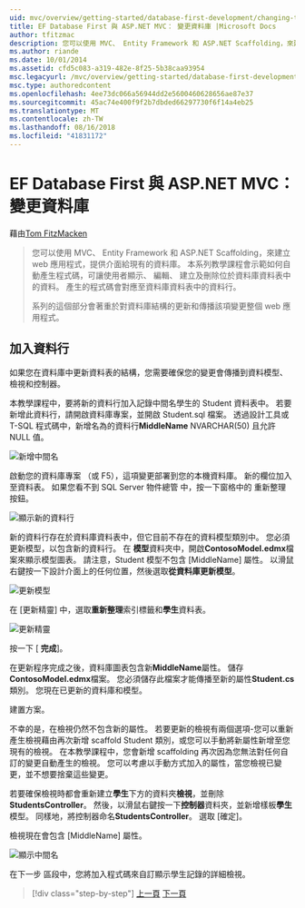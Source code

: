 ```yaml
---
uid: mvc/overview/getting-started/database-first-development/changing-the-database
title: EF Database First 與 ASP.NET MVC： 變更資料庫 |Microsoft Docs
author: tfitzmac
description: 您可以使用 MVC、 Entity Framework 和 ASP.NET Scaffolding，來建立 web 應用程式，提供介面給現有的資料庫。 本教學課程的里...
ms.author: riande
ms.date: 10/01/2014
ms.assetid: cfd5c083-a319-482e-8f25-5b38caa93954
msc.legacyurl: /mvc/overview/getting-started/database-first-development/changing-the-database
msc.type: authoredcontent
ms.openlocfilehash: 4ee73dc066a56944dd2e5600460628656ae87e37
ms.sourcegitcommit: 45ac74e400f9f2b7dbded66297730f6f14a4eb25
ms.translationtype: MT
ms.contentlocale: zh-TW
ms.lasthandoff: 08/16/2018
ms.locfileid: "41831172"
---
```

<a name="ef-database-first-with-aspnet-mvc-changing-the-database"></a>EF Database First 與 ASP.NET MVC： 變更資料庫
====================
藉由[Tom FitzMacken](https://github.com/tfitzmac)

> 您可以使用 MVC、 Entity Framework 和 ASP.NET Scaffolding，來建立 web 應用程式，提供介面給現有的資料庫。 本系列教學課程會示範如何自動產生程式碼，可讓使用者顯示、 編輯、 建立及刪除位於資料庫資料表中的資料。 產生的程式碼會對應至資料庫資料表中的資料行。
> 
> 系列的這個部分會著重於對資料庫結構的更新和傳播該項變更整個 web 應用程式。


## <a name="add-a-column"></a>加入資料行

如果您在資料庫中更新資料表的結構，您需要確保您的變更會傳播到資料模型、 檢視和控制器。

本教學課程中，要將新的資料行加入記錄中間名學生的 Student 資料表中。 若要新增此資料行，請開啟資料庫專案，並開啟 Student.sql 檔案。 透過設計工具或 T-SQL 程式碼中，新增名為的資料行**MiddleName** NVARCHAR(50) 且允許 NULL 值。

![新增中間名](changing-the-database/_static/image1.png)

啟動您的資料庫專案 （或 F5），這項變更部署到您的本機資料庫。 新的欄位加入至資料表。 如果您看不到 SQL Server 物件總管 中，按一下窗格中的 重新整理 按鈕。

![顯示新的資料行](changing-the-database/_static/image2.png)

新的資料行存在於資料庫資料表中，但它目前不存在的資料模型類別中。 您必須更新模型，以包含新的資料行。 在 **模型**資料夾中，開啟**ContosoModel.edmx**檔案來顯示模型圖表。 請注意，Student 模型不包含 [MiddleName] 屬性。 以滑鼠右鍵按一下設計介面上的任何位置，然後選取**從資料庫更新模型**。

![更新模型](changing-the-database/_static/image3.png)

在 [更新精靈] 中，選取**重新整理**索引標籤和**學生**資料表。

![更新精靈](changing-the-database/_static/image4.png)

按一下 [ **完成**]。

在更新程序完成之後，資料庫圖表包含新**MiddleName**屬性。 儲存**ContosoModel.edmx**檔案。 您必須儲存此檔案才能傳播至新的屬性**Student.cs**類別。 您現在已更新的資料庫和模型。

建置方案。

不幸的是，在檢視仍然不包含新的屬性。 若要更新的檢視有兩個選項-您可以重新產生檢視藉由再次新增 scaffold Student 類別，或您可以手動將新屬性新增至您現有的檢視。 在本教學課程中，您會新增 scaffolding 再次因為您無法對任何自訂的變更自動產生的檢視。 您可以考慮以手動方式加入的屬性，當您檢視已變更，並不想要捨棄這些變更。

若要確保檢視時都會重新建立**學生**下方的資料夾**檢視**，並刪除**StudentsController**。 然後，以滑鼠右鍵按一下**控制器**資料夾，並新增樣板**學生**模型。 同樣地，將控制器命名**StudentsController**。 選取 [確定]。

檢視現在會包含 [MiddleName] 屬性。

![顯示中間名](changing-the-database/_static/image5.png)

在下一步 區段中，您將加入程式碼來自訂顯示學生記錄的詳細檢視。

> [!div class="step-by-step"]
> [上一頁](generating-views.md)
> [下一頁](customizing-a-view.md)
